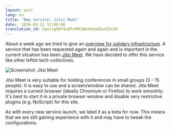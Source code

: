 ```yaml
---
layout: post
lang: en
title: "New service: Jitsi Meet"
date:  2020-03-21 12:00:00
translation_id: 5qvCig9Qf4uSPcHMCbNx9oOaG5u4Z8uIK
---
```


About a week ago we tried to give an [overview for solidary infrastructure](/en/2020/03/15/solidarity-as-infrastructure.html). A service that has been requested again and again and is important in the current situation has been [Jitsi Meet](/en/service/meet.html). We have decided to offer this service like other leftist tech-collectives.
<!--more-->

![Screenshot: Jitsi Meet](/assets/img/jitsi-meet-systemli.jpg "Screenshot: Jitsi Meet")

Jitsi Meet is very suitable for holding conferences in small groups (3 - 15 people). It is easy to use and a screen/window can be shared. Jitsi Meet requires a current browser (ideally Chromium or Firefox) to work smoothly. It's best to start it in a private browser window and disable very restrictive plugins (e.g. NoScript) for this site.

As with every new service launch, we label it as a beta for now. This means that we are still gaining experience with it and may have to tweak the configurations.
